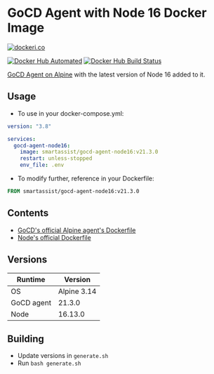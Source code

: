 # GoCD Agent with Node 16 Docker Image

[![dockeri.co](https://dockeri.co/image/smartassist/gocd-agent-node16)](https://hub.docker.com/r/smartassist/gocd-agent-node16)

[![Docker Hub Automated](https://img.shields.io/docker/cloud/automated/smartassist/gocd-agent-node16.svg?style=flat-square&logo=docker "GitHub issues")](https://hub.docker.com/r/smartassist/gocd-agent-node16)
[![Docker Hub Build Status](https://img.shields.io/docker/cloud/build/smartassist/gocd-agent-node16.svg?style=flat-square&logo=docker "GitHub stars")](https://hub.docker.com/r/smartassist/gocd-agent-node16)

[GoCD Agent on Alpine](https://hub.docker.com/r/gocd/gocd-agent-alpine-3.14) with the latest version of Node 16 added to
it.

## Usage

- To use in your docker-compose.yml:

```yaml
version: "3.8"

services:
  gocd-agent-node16:
    image: smartassist/gocd-agent-node16:v21.3.0
    restart: unless-stopped
    env_file: .env
```

- To modify further, reference in your Dockerfile:

```dockerfile
FROM smartassist/gocd-agent-node16:v21.3.0
```

## Contents

- [GoCD's official Alpine agent's Dockerfile](https://hub.docker.com/r/gocd/gocd-agent-alpine-3.14)
- [Node's official Dockerfile](https://github.com/nodejs/docker-node/raw/main/16/alpine3.14/Dockerfile)

## Versions

| Runtime    | Version |
|------------|---------|
| OS      | Alpine 3.14  |
| GoCD agent | 21.3.0 |
| Node       | 16.13.0  |

## Building

- Update versions in `generate.sh`
- Run `bash generate.sh`
